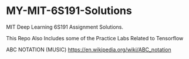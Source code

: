 # MY-MIT-6S191-Solutions
MIT Deep Learning 6S191 Assignment Solutions.

This Repo Also Includes some of the Practice Labs Related to Tensorflow


ABC NOTATION (MUSIC)
https://en.wikipedia.org/wiki/ABC_notation
